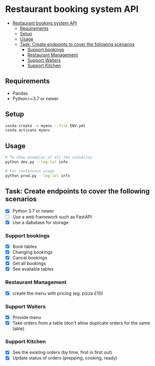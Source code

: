 # Restaurant booking system API

- [Restaurant booking system API](#restaurant-booking-system-api)
  - [Requirements](#requirements)
  - [Setup](#setup)
  - [Usage](#usage)
  - [Task: Create endpoints to cover the following scenarios](#task-create-endpoints-to-cover-the-following-scenarios)
    - [Support bookings](#support-bookings)
    - [Restaurant Management](#restaurant-management)
    - [Support Waiters](#support-waiters)
    - [Support Kitchen](#support-kitchen)

## Requirements

- Pandas
- Python>=3.7 or newer

## Setup

```bash
conda create -n myenv --file ENV.yml
conda activate myenv
```

## Usage

```bash
# To show examples of all the scenarios
python dev.py --log-lvl info 
```

```bash
# For continuous usage
python prod.py --log-lvl info 
```

## Task: Create endpoints to cover the following scenarios

- [x] Python 3.7 or newer
- [ ] Use a web framework such as FastAPI
- [x] Use a dabatase for storage

### Support bookings

- [x] Book tables
- [x] Changing bookings
- [x] Cancel bookings
- [x] Get all bookings
- [x] See available tables

### Restaurant Management

- [x] create the menu with pricing (eg: pizza £10)

### Support Waiters

- [x] Provide menu
- [x] Take orders from a table (don't allow duplicate orders for the same table)

### Support Kitchen

- [x] See the existing orders (by time, first in first out)
- [x] Update status of orders (prepping, cooking, ready)
